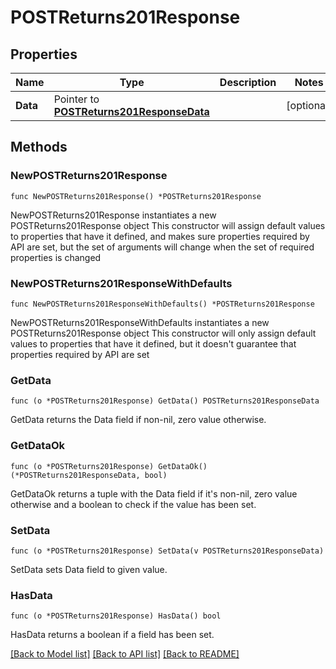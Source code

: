 # POSTReturns201Response

## Properties

Name | Type | Description | Notes
------------ | ------------- | ------------- | -------------
**Data** | Pointer to [**POSTReturns201ResponseData**](POSTReturns201ResponseData.md) |  | [optional] 

## Methods

### NewPOSTReturns201Response

`func NewPOSTReturns201Response() *POSTReturns201Response`

NewPOSTReturns201Response instantiates a new POSTReturns201Response object
This constructor will assign default values to properties that have it defined,
and makes sure properties required by API are set, but the set of arguments
will change when the set of required properties is changed

### NewPOSTReturns201ResponseWithDefaults

`func NewPOSTReturns201ResponseWithDefaults() *POSTReturns201Response`

NewPOSTReturns201ResponseWithDefaults instantiates a new POSTReturns201Response object
This constructor will only assign default values to properties that have it defined,
but it doesn't guarantee that properties required by API are set

### GetData

`func (o *POSTReturns201Response) GetData() POSTReturns201ResponseData`

GetData returns the Data field if non-nil, zero value otherwise.

### GetDataOk

`func (o *POSTReturns201Response) GetDataOk() (*POSTReturns201ResponseData, bool)`

GetDataOk returns a tuple with the Data field if it's non-nil, zero value otherwise
and a boolean to check if the value has been set.

### SetData

`func (o *POSTReturns201Response) SetData(v POSTReturns201ResponseData)`

SetData sets Data field to given value.

### HasData

`func (o *POSTReturns201Response) HasData() bool`

HasData returns a boolean if a field has been set.


[[Back to Model list]](../README.md#documentation-for-models) [[Back to API list]](../README.md#documentation-for-api-endpoints) [[Back to README]](../README.md)


